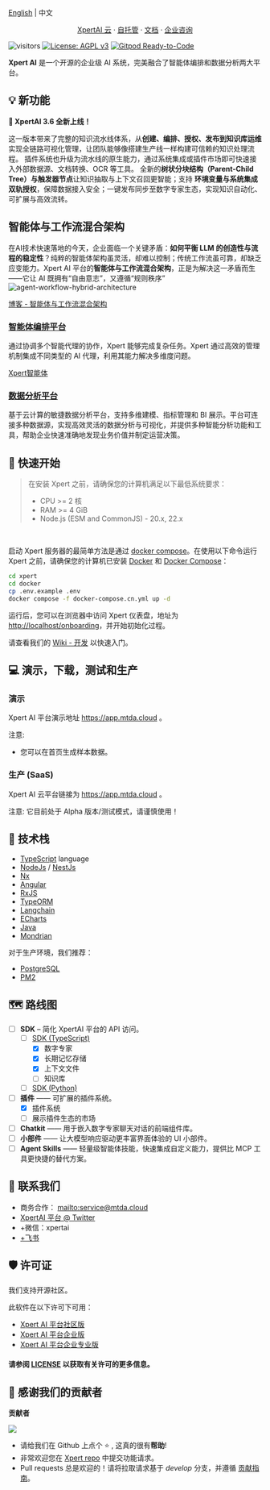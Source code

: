 [English](./README.md) | 中文


[uri_license]: https://www.gnu.org/licenses/agpl-3.0.html
[uri_license_image]: https://img.shields.io/badge/License-AGPL%20v3-blue.svg

<p align="center">
  <a href="https://app.mtda.cloud/">XpertAI 云</a> ·
  <a href="https://mtda.cloud/docs/getting-started/community/">自托管</a> ·
  <a href="https://mtda.cloud/docs/">文档</a> ·
  <a href="https://mtda.cloud/#connect">企业咨询</a>
</p>


![visitors](https://visitor-badge.laobi.icu/badge?page_id=meta-d.ocap)
[![License: AGPL v3][uri_license_image]][uri_license]
[![Gitpod Ready-to-Code](https://img.shields.io/badge/Gitpod-Ready--to--Code-blue?logo=gitpod)](https://gitpod.io/#https://github.com/xpert-ai/xpert)


**Xpert AI** 是一个开源的企业级 AI 系统，完美融合了智能体编排和数据分析两大平台。

## 💡 新功能

**🚀 XpertAI 3.6 全新上线！**

这一版本带来了完整的知识流水线体系，从**创建、编排、授权、发布到知识库运维**实现全链路可视化管理，让团队能够像搭建生产线一样构建可信赖的知识处理流程。
插件系统也升级为流水线的原生能力，通过系统集成或插件市场即可快速接入外部数据源、文档转换、OCR 等工具。
全新的**树状分块结构（Parent-Child Tree）**与**触发器节点**让知识抽取与上下文召回更智能；支持 **环境变量与系统集成双轨授权**，保障数据接入安全；一键发布同步至数字专家生态，实现知识自动化、可扩展与高效流转。

## 智能体与工作流混合架构

在AI技术快速落地的今天，企业面临一个关键矛盾：**如何平衡 LLM 的创造性与流程的稳定性**？纯粹的智能体架构虽灵活，却难以控制；传统工作流虽可靠，却缺乏应变能力。Xpert AI 平台的**智能体与工作流混合架构**，正是为解决这一矛盾而生——它让 AI 既拥有“自由意志”，又遵循“规则秩序”
![agent-workflow-hybrid-architecture](https://github.com/user-attachments/assets/b3b432f9-54ab-4ec1-9fc4-7e46fbfb88ba)

[博客 - 智能体与工作流混合架构](https://mtda.cloud/blog/agent-workflow-hybrid-architecture)

### [智能体编排平台](https://mtda.cloud/docs/ai/)

通过协调多个智能代理的协作，Xpert 能够完成复杂任务。Xpert 通过高效的管理机制集成不同类型的 AI 代理，利用其能力解决多维度问题。

[Xpert智能体](https://github.com/user-attachments/assets/e21f8b35-2f72-4b81-a245-f36759df7c27)

### [数据分析平台](https://mtda.cloud/docs/models/)

基于云计算的敏捷数据分析平台，支持多维建模、指标管理和 BI 展示。平台可连接多种数据源，实现高效灵活的数据分析与可视化，并提供多种智能分析功能和工具，帮助企业快速准确地发现业务价值并制定运营决策。

## 🚀 快速开始

> 在安装 Xpert 之前，请确保您的计算机满足以下最低系统要求：
> 
> - CPU >= 2 核
> - RAM >= 4 GiB
> - Node.js (ESM and CommonJS) - 20.x, 22.x

</br>

启动 Xpert 服务器的最简单方法是通过 [docker compose](docker/docker-compose.yaml)。在使用以下命令运行 Xpert 之前，请确保您的计算机已安装 [Docker](https://docs.docker.com/get-docker/) 和 [Docker Compose](https://docs.docker.com/compose/install/)：

```bash
cd xpert
cd docker
cp .env.example .env
docker compose -f docker-compose.cn.yml up -d
```

运行后，您可以在浏览器中访问 Xpert 仪表盘，地址为 [http://localhost/onboarding](http://localhost/onboarding)，并开始初始化过程。

请查看我们的 [Wiki - 开发](https://github.com/xpert-ai/xpert/wiki/Development) 以快速入门。

## 💻 演示，下载，测试和生产

### 演示

Xpert AI 平台演示地址 <https://app.mtda.cloud> 。

注意:
- 您可以在首页生成样本数据。

### 生产 (SaaS)

Xpert AI 云平台链接为 <https://app.mtda.cloud> 。

注意: 它目前处于 Alpha 版本/测试模式，请谨慎使用！

## 🧱 技术栈

- [TypeScript](https://www.typescriptlang.org) language
- [NodeJs](https://nodejs.org) / [NestJs](https://github.com/nestjs/nest)
- [Nx](https://nx.dev)
- [Angular](https://angular.io)
- [RxJS](http://reactivex.io/rxjs)
- [TypeORM](https://github.com/typeorm/typeorm)
- [Langchain](https://js.langchain.com/)
- [ECharts](https://echarts.apache.org/)
- [Java](https://www.java.com/)
- [Mondrian](https://github.com/pentaho/mondrian)

对于生产环境，我们推荐：

- [PostgreSQL](https://www.postgresql.org)
- [PM2](https://github.com/Unitech/pm2)

## 🗺️ 路线图

- [ ] **SD​​K** – 简化 XpertAI 平台的 API 访问。
  - [ ] [SDK (TypeScript)](https://github.com/xpert-ai/xpert-sdk-js)
    - [x] 数字专家
    - [x] 长期记忆存储
    - [x] 上下文文件
    - [ ] 知识库
  - [ ] [SDK (Python)](https://github.com/xpert-ai/xpert-sdk-py)
- [ ] **插件** —— 可扩展的插件系统。
  - [x] 插件系统
  - [ ] 展示插件生态的市场
- [ ] **Chatkit** —— 用于嵌入数字专家聊天对话的前端组件库。
- [ ] **小部件** —— 让大模型响应驱动更丰富界面体验的 UI 小部件。
- [ ] **Agent Skills** —— 轻量级智能体技能，快速集成自定义能力，提供比 MCP 工具更快捷的替代方案。

## 💌 联系我们

- 商务合作： <mailto:service@mtda.cloud>
- [XpertAI 平台 @ Twitter](https://x.com/xpertai_cloud)
- +微信：xpertai
- [+飞书](https://www.feishu.cn/invitation/page/add_contact/?token=d31n417e-fa7e-4e88-970c-15e502b6de0a)

## 🛡️ 许可证

我们支持开源社区。

此软件在以下许可下可用：

- [Xpert AI 平台社区版](https://github.com/xpert-ai/xpert/blob/main/LICENSE.md#xpert-ai-platform-community-edition-license)
- [Xpert AI 平台企业版](https://github.com/xpert-ai/xpert/blob/main/LICENSE.md#xpert-ai-platform-small-business-license)
- [Xpert AI 平台企业专业版](https://github.com/xpert-ai/xpert/blob/main/LICENSE.md#xpert-ai-platform-enterprise-license)

#### 请参阅 [LICENSE](LICENSE.md) 以获取有关许可的更多信息。

## 💪 感谢我们的贡献者

**贡献者**

<a href="https://github.com/xpert-ai/xpert/graphs/contributors">
  <img src="https://contributors-img.web.app/image?repo=xpert-ai/xpert" />
</a>

- 请给我们在 Github 上点个 :star: , 这真的很有**帮助**!
- 非常欢迎您在 [Xpert repo](https://github.com/xpert-ai/xpert/issues) 中提交功能请求。
- Pull requests 总是欢迎的！请将拉取请求基于 _develop_ 分支，并遵循 [贡献指南](.github/CONTRIBUTING.md)。
